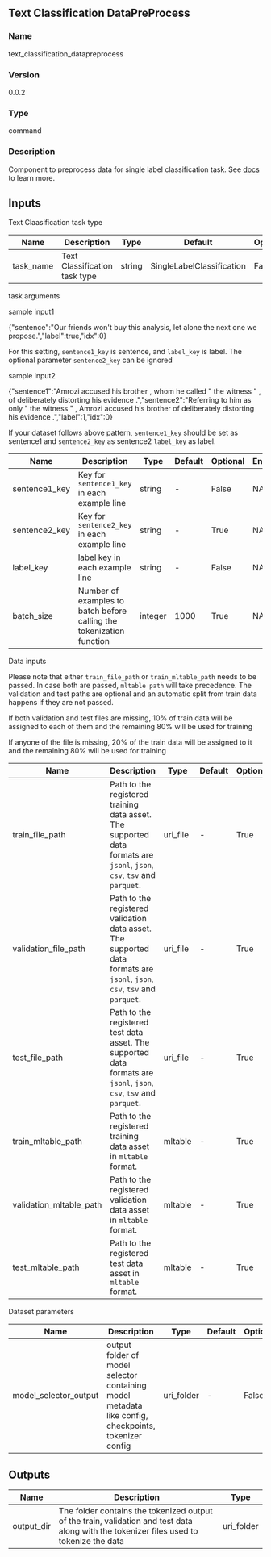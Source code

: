 ## Text Classification DataPreProcess

### Name 

text_classification_datapreprocess

### Version 

0.0.2

### Type 

command

### Description 

Component to preprocess data for single label classification task. See [docs](https://aka.ms/azureml/components/text_classification_datapreprocess) to learn more.

## Inputs 

Text Claasification task type

| Name      | Description                   | Type   | Default                   | Optional | Enum                          |
| --------- | ----------------------------- | ------ | ------------------------- | -------- | ----------------------------- |
| task_name | Text Classification task type | string | SingleLabelClassification | False    | ['SingleLabelClassification'] |



task arguments

sample input1

{"sentence":"Our friends won't buy this analysis, let alone the next one we propose.","label":true,"idx":0}

For this setting, `sentence1_key` is sentence, and `label_key` is label. The optional parameter `sentence2_key` can be ignored

sample input2

{"sentence1":"Amrozi accused his brother , whom he called \" the witness \" , of deliberately distorting his evidence .","sentence2":"Referring to him as only \" the witness \" , Amrozi accused his brother of deliberately distorting his evidence .","label":1,"idx":0}

If your dataset follows above pattern, `sentence1_key` should be set as sentence1 and `sentence2_key` as sentence2 `label_key` as label.

| Name          | Description                                                          | Type    | Default | Optional | Enum |
| ------------- | -------------------------------------------------------------------- | ------- | ------- | -------- | ---- |
| sentence1_key | Key for `sentence1_key` in each example line                         | string  | -       | False    | NA   |
| sentence2_key | Key for `sentence2_key` in each example line                         | string  | -       | True     | NA   |
| label_key     | label key in each example line                                       | string  | -       | False    | NA   |
| batch_size    | Number of examples to batch before calling the tokenization function | integer | 1000    | True     | NA   |



Data inputs

Please note that either `train_file_path` or `train_mltable_path` needs to be passed. In case both are passed, `mltable path` will take precedence. The validation and test paths are optional and an automatic split from train data happens if they are not passed.

If both validation and test files are missing, 10% of train data will be assigned to each of them and the remaining 80% will be used for training

If anyone of the file is missing, 20% of the train data will be assigned to it and the remaining 80% will be used for training

| Name                    | Description                                                                                                               | Type     | Default | Optional | Enum |
| ----------------------- | ------------------------------------------------------------------------------------------------------------------------- | -------- | ------- | -------- | ---- |
| train_file_path         | Path to the registered training data asset. The supported data formats are `jsonl`, `json`, `csv`, `tsv` and `parquet`.   | uri_file | -       | True     | NA   |
| validation_file_path    | Path to the registered validation data asset. The supported data formats are `jsonl`, `json`, `csv`, `tsv` and `parquet`. | uri_file | -       | True     | NA   |
| test_file_path          | Path to the registered test data asset. The supported data formats are `jsonl`, `json`, `csv`, `tsv` and `parquet`.       | uri_file | -       | True     | NA   |
| train_mltable_path      | Path to the registered training data asset in `mltable` format.                                                           | mltable  | -       | True     | NA   |
| validation_mltable_path | Path to the registered validation data asset in `mltable` format.                                                         | mltable  | -       | True     | NA   |
| test_mltable_path       | Path to the registered test data asset in `mltable` format.                                                               | mltable  | -       | True     | NA   |



Dataset parameters

| Name                  | Description                                                                                          | Type       | Default | Optional | Enum |
| --------------------- | ---------------------------------------------------------------------------------------------------- | ---------- | ------- | -------- | ---- |
| model_selector_output | output folder of model selector containing model metadata like config, checkpoints, tokenizer config | uri_folder | -       | False    | NA   |

## Outputs 

| Name       | Description                                                                                                                              | Type       |
| ---------- | ---------------------------------------------------------------------------------------------------------------------------------------- | ---------- |
| output_dir | The folder contains the tokenized output of the train, validation and test data along with the tokenizer files used to tokenize the data | uri_folder |